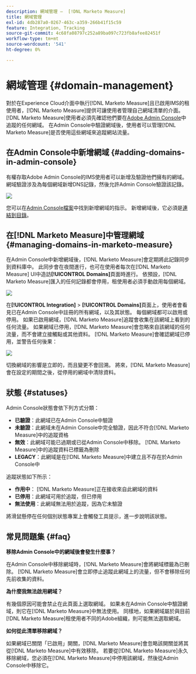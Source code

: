 ```yaml
---
description: 網域管理 —  [!DNL Marketo Measure]
title: 網域管理
exl-id: 4db287a0-0267-463c-a359-266b41f15c59
feature: Integration, Tracking
source-git-commit: 4c68fa08797c252a89ba097c723fb8afee82451f
workflow-type: tm+mt
source-wordcount: '541'
ht-degree: 0%

---
```


# 網域管理 {#domain-management}

對於在Experience Cloud介面中執行[!DNL Marketo Measure]且已啟用IMS的租使用者，[!DNL Marketo Measure]提供可讓使用者管理自己網域清單的介面。 [!DNL Marketo Measure]使用者必須先確認他們要在[Adobe Admin Console](https://adminconsole.adobe.com/)中追蹤的任何網域。 在Admin Console中驗證網域後，使用者可以管理[!DNL Marketo Measure]是否使用這些網域來追蹤網站流量。

## 在Admin Console中新增網域 {#adding-domains-in-admin-console}

有權存取Adobe Admin Console的IMS使用者可以新增及驗證他們擁有的網域。 網域驗證涉及為每個網域新增DNS記錄，然後允許Admin Console驗證該記錄。

![](assets/domain-management-1.png)

您可以在[Admin Console檔案](https://helpx.adobe.com/enterprise/using/add-domains-directories.html)中找到新增網域的指示。 新增網域後，它必須是[連結到目錄](https://helpx.adobe.com/enterprise/using/add-domains-directories.html#link-domains-to-directoies)。

## 在[!DNL Marketo Measure]中管理網域 {#managing-domains-in-marketo-measure}

在Admin Console中新增網域後，[!DNL Marketo Measure]會定期將此記錄同步到資料庫中。 此同步會在夜間進行，也可在使用者每次在[!DNL Marketo Measure] UI中造訪&#x200B;**[!UICONTROL Domains]**&#x200B;頁面時進行。 依預設，[!DNL Marketo Measure]匯入的任何記錄都會停用，租使用者必須手動啟用每個網域。

![](assets/domain-management-2.png)

在&#x200B;**[!UICONTROL Integration]** > **[!UICONTROL Domains]**&#x200B;頁面上，使用者會看見已在Admin Console中註冊的所有網域，以及其狀態。 每個網域都可以啟用或停用。 如果已啟用網域，[!DNL Marketo Measure]追蹤會收集在該網域上看到的任何流量。 如果網域已停用，[!DNL Marketo Measure]會忽略來自該網域的任何流量，而不會建立接觸點或其他資料。 [!DNL Marketo Measure]會確認網域已停用，並警告任何後果：

![](assets/domain-management-3.png)

切換網域的影響是立即的，而且變更不會回溯。 將來，[!DNL Marketo Measure]會在設定的期間之後，從停用的網域中清除資料。

## 狀態 {#statuses}

Admin Console狀態會依下列方式分類：

* **已驗證**：此網域已在Admin Console中驗證
* **未驗證**：此網域未在Admin Console中完全驗證，因此不符合[!DNL Marketo Measure]中的追蹤資格
* **無效**：此網域可能已過期或已從Admin Console中移除。 [!DNL Marketo Measure]中的追蹤資料已標籤為刪除
* **LEGACY**：此網域是在[!DNL Marketo Measure]中建立且不存在於Admin Console中

追蹤狀態如下所示：

* **作用中**： [!DNL Marketo Measure]正在接收來自此網域的資料
* **已停用**：此網域可用於追蹤，但已停用
* **無法使用**：此網域無法用於追蹤，因為它未驗證

將滑鼠懸停在任何個別狀態專案上會觸發工具提示，進一步說明該狀態。

## 常見問題集 {#faq}

**移除Admin Console中的網域後會發生什麼事？**

在Admin Console中移除網域時，[!DNL Marketo Measure]會將網域標籤為已刪除。 [!DNL Marketo Measure]會立即停止追蹤此網域上的流量，但不會移除任何先前收集的資料。

**為什麼我無法啟用網域？**

有幾個原因可能會禁止在此頁面上選取網域。 如果未在Admin Console中驗證網域，則它在[!DNL Marketo Measure]中無法使用。 同樣地，如果網域屬於與目前[!DNL Marketo Measure]租使用者不同的Adobe組織，則可能無法選取網域。

**如何從此清單移除網域？**

如果網域已關閉「已啟用」開關，[!DNL Marketo Measure]會忽略該開關並將其從[!DNL Marketo Measure]中有效移除。 若要從[!DNL Marketo Measure]永久移除網域，您必須在[!DNL Marketo Measure]中停用該網域，然後從Admin Console中移除它。
